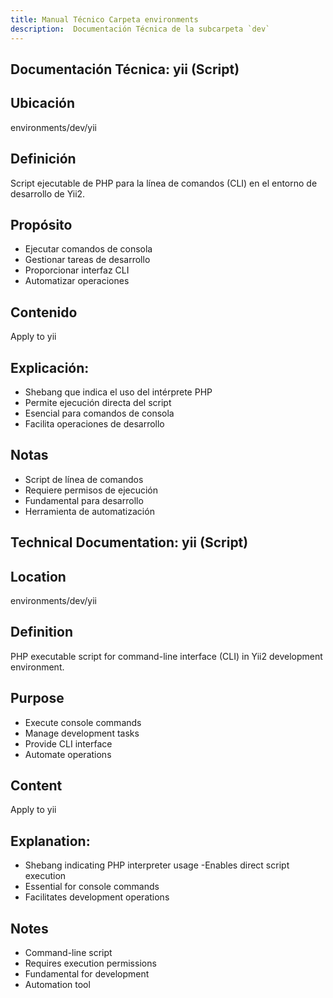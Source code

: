```yaml
---
title: Manual Técnico Carpeta environments
description:  Documentación Técnica de la subcarpeta `dev`
---
```


## Documentación Técnica: yii (Script)

## Ubicación
environments/dev/yii

## Definición
Script ejecutable de PHP para la línea de comandos (CLI) en el entorno de desarrollo de Yii2.

## Propósito
- Ejecutar comandos de consola
- Gestionar tareas de desarrollo
- Proporcionar interfaz CLI
- Automatizar operaciones

## Contenido
Apply to yii

## Explicación:
- Shebang que indica el uso del intérprete PHP
- Permite ejecución directa del script
- Esencial para comandos de consola
- Facilita operaciones de desarrollo

## Notas
- Script de línea de comandos
- Requiere permisos de ejecución
- Fundamental para desarrollo
- Herramienta de automatización

## Technical Documentation: yii (Script)

## Location
environments/dev/yii

## Definition
PHP executable script for command-line interface (CLI) in Yii2 development environment.

## Purpose
- Execute console commands
- Manage development tasks
- Provide CLI interface
- Automate operations

## Content
Apply to yii

## Explanation:
- Shebang indicating PHP interpreter usage
-Enables direct script execution
- Essential for console commands
- Facilitates development operations

## Notes
- Command-line script
- Requires execution permissions
- Fundamental for development
- Automation tool



